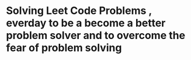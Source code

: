 # Solving Leet Code Problems , everday to be a become a better problem solver and to overcome the fear of problem solving
